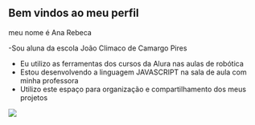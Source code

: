 Bem vindos ao meu perfil
-
meu nome é Ana Rebeca 

-Sou aluna da escola João Climaco de Camargo Pires
- Eu utilizo as ferramentas dos cursos da Alura nas aulas de robótica
-  Estou desenvolvendo a linguagem JAVASCRIPT na sala de aula com minha professora
-  Utilizo este espaço para organização e compartilhamento dos meus projetos

![](https://media1.tenor.com/m/JcFRMMR_6AYAAAAd/life-is-strange.gif)
